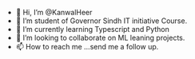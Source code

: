 - 👋 Hi, I’m @KanwalHeer
- 👀 I’m student of Governor Sindh IT initiative Course.
- 🌱 I’m currently learning  Typescript and Python
- 💞️ I’m looking to collaborate on ML leaning projects.
- 📫 How to reach me ...send me a follow up.
  
  

<!---
KanwalHeer/KanwalHeer is a ✨ special ✨ repository because its `README.md` (this file) appears on your GitHub profile.
You can click the Preview link to take a look at your changes.
--->
